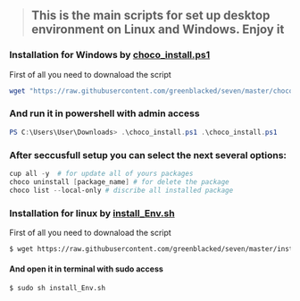 > ## This is the main scripts for set up desktop environment on Linux and Windows. Enjoy it

### Installation for Windows by [choco_install.ps1](https://github.com/greenblacked/seven/blob/master/choco_install.ps1 "choco_install.ps1")
First of all you need to downaload the script 
```ps1
wget "https://raw.githubusercontent.com/greenblacked/seven/master/choco_install.ps1" -outfile "choco_install.ps1"
```
### And run it in powershell with admin access
```ps1
PS C:\Users\User\Downloads> .\choco_install.ps1 .\choco_install.ps1
```
### After seccusfull setup you can select the next several options:
```ps1
cup all -y  # for update all of yours packages
choco uninstall [package_name] # for delete the package
choco list --local-only # discribe all installed package
```

### Installation for linux by [install_Env.sh](https://github.com/greenblacked/seven/blob/master/install_Env.sh "install_Env.sh")
First of all you need to downaload the script 
```sh
$ wget https://raw.githubusercontent.com/greenblacked/seven/master/install_Env.sh
```
#### And open it in terminal with sudo access
```sh
$ sudo sh install_Env.sh
```
